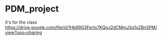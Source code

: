 # PDM_project
it's for the class
https://drive.google.com/file/d/1Hb69G3Fertx7KQgJ2dCMmJ3q1xZBnSPM/view?usp=sharing
